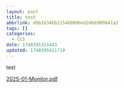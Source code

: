 ```yaml
---
layout: post
title: test
abbrlink: d8b1b34bb11546809bed24b6909641a3
tags: []
categories:
  - CCS
date: 1748395351443
updated: 1748395411719
---
```


test

[2025-01-Monitor.pdf](/resources/d2643e1992324d17950858186e440665.pdf)
